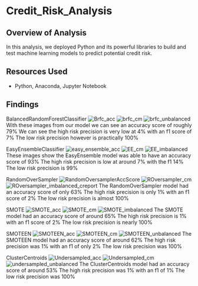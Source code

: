 # Credit_Risk_Analysis
## Overview of Analysis
In this analysis, we deployed Python and its powerful libraries to build and test machine learning models to predict potential credit risk.
## Resources Used
- Python, Anaconda, Jupyter Notebook
## Findings
BalancedRandomForestClassifier
![Brfc_acc](https://user-images.githubusercontent.com/102084269/185446690-7b99cd24-d9db-4732-b33d-f217691d129d.PNG)
![brfc_cm](https://user-images.githubusercontent.com/102084269/185446702-a37992c9-e30f-4aee-a067-32d648d303ba.PNG)
![brfc_unbalanced](https://user-images.githubusercontent.com/102084269/185446708-435bf9db-e276-4998-9857-d60313a819b6.PNG)
With these images from our model we can see an accuracy score of roughly 79%
We can see the high risk precision is very low at 4% with an f1 score of 7%
The low risk precision however is practically 100%

EasyEnsembleClassifier
![easy_ensemble_acc](https://user-images.githubusercontent.com/102084269/185447295-05e3d746-078f-41dd-af67-2137eff772ab.PNG)
![EE_cm](https://user-images.githubusercontent.com/102084269/185447299-51b4c4bc-1714-42b7-84cc-df2b2489565b.PNG)
![EE_imbalanced](https://user-images.githubusercontent.com/102084269/185447305-094f4e1e-ec6b-48d7-959e-367b09d9eca4.PNG)
These images show the EasyEnsemble model was able to have an accuracy score of 93%
The high risk precision is low at around 7% with the f1 14%
The low risk precision is 99%

RandomOverSampler
![RandomOversamplerAccScore](https://user-images.githubusercontent.com/102084269/185447759-19f7ca10-180b-4326-b60d-02950139dfd5.PNG)
![ROversampler_cm](https://user-images.githubusercontent.com/102084269/185447776-aeb018e9-82a1-4111-afea-5ef953180e33.PNG)
![ROversampler_imbalanced_creport](https://user-images.githubusercontent.com/102084269/185447781-0866a684-b024-4fcd-8b6f-428ff441c8ad.PNG)
The RandomOverSampler model had an accuracy score of only 63%
The high risk precision is only 1% with an f1 score of 2%
The low risk precision is almost 100%

SMOTE
![SMOTE_acc](https://user-images.githubusercontent.com/102084269/185448099-9bfbd5e9-faba-47eb-889e-31835ecbc76a.PNG)
![SMOTE_cm](https://user-images.githubusercontent.com/102084269/185448116-b62079bf-12d3-4c69-b773-9aba8485b10e.PNG)
![SMOTE_imbalanced](https://user-images.githubusercontent.com/102084269/185448124-4bb300fe-12de-4eb0-8972-e00f6dd32010.PNG)
The SMOTE model had an accuracy score of around 65%
The high risk precision is 1% with an f1 score of 2%
The low risk precision is nearly 100%

SMOTEEN
![SMOTEEN_acc](https://user-images.githubusercontent.com/102084269/185448400-e85d1693-3adf-4aef-bb9e-ff3cbcaf3cbe.PNG)
![SMOTEEN_cm](https://user-images.githubusercontent.com/102084269/185448432-0549c045-2164-421c-b869-e168e2c5f523.PNG)
![SMOTEEN_unbalanced](https://user-images.githubusercontent.com/102084269/185448456-ab0fd389-bb4f-452b-8fdd-e7a99b614755.PNG)
The SMOTEEN model had an accuracy score of around 62%
The high risk precision was 1% with an f1 of only 2%
The low risk precision was 100%

ClusterCentroids
![Undersampled_acc](https://user-images.githubusercontent.com/102084269/185448814-85ebe437-b602-4f11-a148-7cdb505fce96.PNG)
![Undersampled_cm](https://user-images.githubusercontent.com/102084269/185448836-6fa76821-7fb1-443a-89a0-29935ccd9fa1.PNG)
![undersampled_unbalanced](https://user-images.githubusercontent.com/102084269/185448850-883f65eb-ba7e-43b7-b3d2-bd5100ff60a5.PNG)
The ClusterCentroids model had an accuracy score of around 53%
The high risk precision was 1% with an f1 of 1%
The low risk precision was 100%



